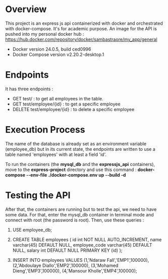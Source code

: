 # Overview
This project is an express js api containerized with docker and orchestrated with docker-compose. It's for academic purpose.
An image for the API is pushed into my personal docker hub : https://hub.docker.com/repository/docker/sambastraore/my_app/general

- Docker version 24.0.5, build ced0996
- Docker Compose version v2.20.2-desktop.1

# Endpoints
It has three endpoints :
- GET test/ : to get all employees in the table.
- GET test/employee/{id} : to get a specific employee
- DELETE test/employee/{id} : to delete a specific employee


# Execution Process
The name of the database is already set as an environment variable (employee_db) but in its current state, the endpoints are written to use a table named 'employees' with at least a field 'id'.

To run the containers (the **mysql_db** and the **expressjs_api** containers), move to the **express-project** directory and use this command : **docker-compose --env-file ./docker-compose.env up --build -d**

# Testing the API
After that, the containers are running but to test the api, we need to have some data. 
For that, enter the mysql_db container in terminal mode and connect with root (the password is root). 
Then, use these queries : 
1) USE employee_db;
  
2) CREATE TABLE employees (
id int NOT NULL AUTO_INCREMENT,
name varchar(45) DEFAULT NULL,
employee_code varchar(45) DEFAULT NULL,
salary int DEFAULT NULL
PRIMARY KEY (id)
);

3) INSERT INTO employees VALUES 
(1,'Ndaraw Fall','EMP1',100000),
(2,'Abdoulaye Diallo','EMP2',100000),
(3,'Mohamed Dieng','EMP3',100000),
(4,'Mansour Kholle','EMP4',100000);
